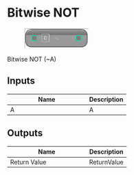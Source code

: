 # Bitwise NOT

<div align="left" data-full-width="false"><figure><img src="../../../../api/Math/Integer/Bitwise_NOT.png" alt=""><figcaption></figcaption></figure></div>

Bitwise NOT (\~A)

## Inputs

<table><thead><tr><th width="170">Name</th><th>Description</th></tr></thead><tbody><tr><td>A</td><td>A</td></tr></tbody></table>

## Outputs

<table><thead><tr><th width="170">Name</th><th>Description</th></tr></thead><tbody><tr><td>Return Value</td><td>ReturnValue</td></tr></tbody></table>
